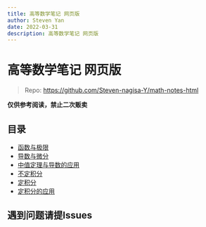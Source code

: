 ```yaml
---
title: 高等数学笔记 网页版
author: Steven Yan
date: 2022-03-31
description: 高等数学笔记 网页版
---
```




# 高等数学笔记 网页版

> Repo: https://github.com/Steven-nagisa-Y/math-notes-html

**仅供参考阅读，禁止二次贩卖**

## 目录

- [函数与极限](./一.%20函数与极限.html)
- [导数与微分](./二.%20导数与微分.html)
- [中值定理与导数的应用](./三.%20中值定路与导数的应用.html)
- [不定积分](./四.%20不定积分.html)
- [定积分](./五.%20定积分.html)
- [定积分的应用](./六.%20定积分的应用.html)


## 遇到问题请提Issues



